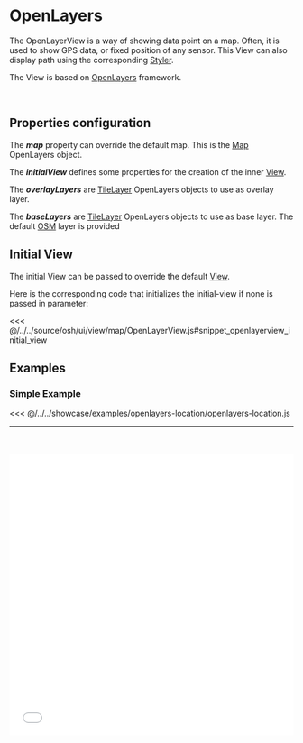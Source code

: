 # OpenLayers

The OpenLayerView is a way of showing data point on a map. Often, it is used to show GPS data, or fixed position of any sensor.
This View can also display path using the corresponding [Styler](../stylers/styler).

The View is based on [OpenLayers](https://openlayers.org/) framework.

<br/>
<DocumentationLoad path="/guide/api/OpenLayerView.html"/>

## Properties configuration

The ***map*** property can override the default map. This is the [Map](https://openlayers.org/en/latest/apidoc/module-ol_Map-Map.html)
OpenLayers object.

The ***initialView*** defines some properties for the creation of the inner
 [View](https://openlayers.org/en/latest/apidoc/module-ol_View-View.html).

The ***overlayLayers*** are [TileLayer](https://openlayers.org/en/latest/apidoc/module-ol_layer_Tile-TileLayer.html) 
OpenLayers objects to use as overlay layer. 

The ***baseLayers*** are [TileLayer](https://openlayers.org/en/latest/apidoc/module-ol_layer_Tile-TileLayer.html)
 OpenLayers objects to use as base layer.
The default [OSM](https://openlayers.org/en/latest/apidoc/module-ol_source_OSM-OSM.html) layer is provided
 
## Initial View

The initial View can be passed to override the default [View](https://openlayers.org/en/latest/apidoc/module-ol_View-View.html).

Here is the corresponding code that initializes the initial-view if none is passed in parameter:

<<< @/../../source/osh/ui/view/map/OpenLayerView.js#snippet_openlayerview_initial_view

## Examples

### Simple Example

<<< @/../../showcase/examples/openlayers-location/openlayers-location.js

<hr class="demo-hr"/>
<br/><br/>

<iframe src="../../../showcase/openlayers-location.html" style="border:none;width:100%;height: 500px" />
